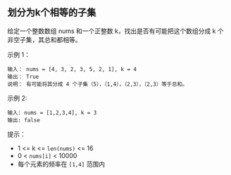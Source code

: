 ## 划分为k个相等的子集

给定一个整数数组  nums 和一个正整数 k，找出是否有可能把这个数组分成 k 个非空子集，其总和都相等。


示例 1：

```
输入： nums = [4, 3, 2, 3, 5, 2, 1], k = 4
输出： True
说明： 有可能将其分成 4 个子集（5），（1,4），（2,3），（2,3）等于总和。
```

示例 2:

```
输入: nums = [1,2,3,4], k = 3
输出: false
```

提示：

* 1 <= k <= `len(nums)` <= 16
* 0 < `nums[i]` < 10000
* 每个元素的频率在 `[1,4]` 范围内